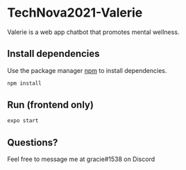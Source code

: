 # TechNova2021-Valerie

Valerie is a web app chatbot that promotes mental wellness. 

## Install dependencies

Use the package manager [npm](https://www.npmjs.com/package/npm) to install dependencies.

```bash
npm install
```

## Run (frontend only)

```bash
expo start
```

## Questions?
Feel free to message me at gracie#1538 on Discord
